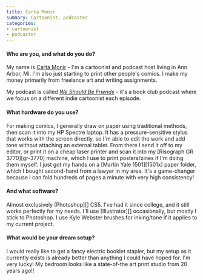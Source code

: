 ```yaml
---
title: Carta Monir
summary: Cartoonist, podcaster
categories:
- cartoonist
- podcaster
---
```


#### Who are you, and what do you do?

My name is [Carta Monir](http://cartamonir.com/ "Carta's website.") - I'm a cartoonist and podcast host living in Ann Arbor, MI. I'm also just starting to print other people's comics. I make my money primarily from freelance art and writing assignments.

My podcast is called [_We Should Be Friends_](https://soundcloud.com/we-should-be-friends "Carta's podcast.") - it's a book club podcast where we focus on a different indie cartoonist each episode.

#### What hardware do you use?

For making comics, I generally draw on paper using traditional methods, then scan it into my HP Spectre laptop. It has a pressure-sensitive stylus that works with the screen directly, so I'm able to edit the work and add tone without attaching an external tablet. From there I send it off to my editor, or print it on a cheap laser printer and scan it into my [Risograph GR 3770][gr-3770] machine, which I use to print posters/zines if I'm doing them myself. I just got my hands on a [Martin Yale 1501][1501x] paper folder, which I bought second-hand from a lawyer in my area. It's a game-changer because I can fold hundreds of pages a minute with very high consistency!

#### And what software?

Almost exclusively [Photoshop][] CS5. I've had it since college, and it still works perfectly for my needs. I'll use [Illustrator][] occasionally, but mostly I stick to Photoshop. I use Kyle Webster brushes for inking/tone if it applies to my current project.

#### What would be your dream setup?

I would really like to get a fancy electric booklet stapler, but my setup as it currently exists is already better than anything I could have hoped for. I'm very lucky! My bedroom looks like a state-of-the art print studio from 20 years ago!!